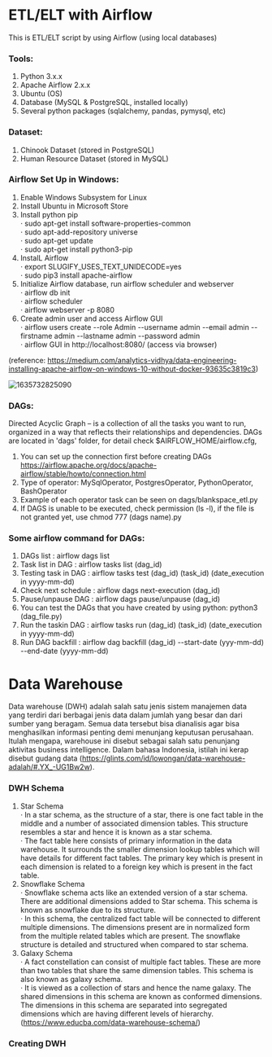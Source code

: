 # ETL/ELT with Airflow

This is ETL/ELT script by using Airflow (using local databases)

### Tools:
1. Python 3.x.x
2. Apache Airflow 2.x.x
3. Ubuntu (OS)
4. Database (MySQL & PostgreSQL, installed locally)
5. Several python packages (sqlalchemy, pandas, pymysql, etc)

### Dataset:
1. Chinook Dataset (stored in PostgreSQL)
2. Human Resource Dataset (stored in MySQL)

### Airflow Set Up in Windows: 
1. Enable Windows Subsystem for Linux
2. Install Ubuntu in Microsoft Store
3. Install python pip <br />
   · sudo apt-get install software-properties-common <br />
   · sudo apt-add-repository universe <br />
   · sudo apt-get update <br />
   · sudo apt-get install python3-pip <br />
4. InstalL Airflow <br />
   · export SLUGIFY_USES_TEXT_UNIDECODE=yes <br />
   · sudo pip3 install apache-airflow <br />
5. Initialize Airflow database, run airflow scheduler and webserver <br />
   · airflow db init <br />
   · airflow scheduler <br />
   · airflow webserver -p 8080 <br />
6. Create admin user and access Airflow GUI <br />
   · airflow users  create --role Admin --username admin --email admin --firstname admin --lastname admin --password admin <br />
   · airflow GUI in http://localhost:8080/ (access via browser) <br />
   
(reference: https://medium.com/analytics-vidhya/data-engineering-installing-apache-airflow-on-windows-10-without-docker-93635c3819c3)

![1635732825090](https://user-images.githubusercontent.com/18484807/139690676-3a3eebce-9ece-4a64-bba9-20a549befe5c.png)


### DAGs:
Directed Acyclic Graph – is a collection of all the tasks you want to run, organized in a way that reflects their relationships and dependencies. DAGs are located in 'dags' folder, for detail check $AIRFLOW_HOME/airflow.cfg,
1. You can set up the connection first before creating DAGs  https://airflow.apache.org/docs/apache-airflow/stable/howto/connection.html
2. Type of operator: MySqlOperator, PostgresOperator, PythonOperator, BashOperator
3. Example of each operator task can be seen on dags/blankspace_etl.py
4. If DAGS is unable to be executed, check permission (ls -l), if the file is not granted yet, use chmod 777 (dags name).py

### Some airflow command for DAGs:
1. DAGs list            : airflow dags list
2. Task list in DAG     : airflow tasks list (dag_id)
3. Testing task in DAG  : airflow tasks test (dag_id) (task_id) (date_execution in yyyy-mm-dd)
4. Check next schedule  : airflow dags next-execution (dag_id)
5. Pause/unpause DAG    : airflow dags pause/unpause (dag_id)
6. You can test the DAGs that you have created by using python: python3 (dag_file.py)
7. Run the taskin DAG   : airflow tasks run (dag_id) (task_id) (date_execution in yyyy-mm-dd)
8. Run DAG backfill     : airflow dag backfill (dag_id) --start-date (yyy-mm-dd) --end-date (yyyy-mm-dd)



# Data Warehouse

Data warehouse (DWH) adalah salah satu jenis sistem manajemen data yang terdiri dari berbagai jenis data dalam jumlah yang besar dan dari sumber yang beragam. Semua data tersebut bisa dianalisis agar bisa menghasilkan informasi penting demi menunjang keputusan perusahaan. Itulah mengapa, warehouse ini disebut sebagai salah satu penunjang aktivitas business intelligence. Dalam bahasa Indonesia, istilah ini kerap disebut gudang data (https://glints.com/id/lowongan/data-warehouse-adalah/#.YX_-UG1Bw2w).

### DWH Schema
1. Star Schema <br />
· In a star schema, as the structure of a star, there is one fact table in the middle and a number of associated dimension tables. This structure resembles a star and hence it is known as a star schema. <br />
· The fact table here consists of primary information in the data warehouse. It surrounds the smaller dimension lookup tables which will have details for different fact tables. The primary key which is present in each dimension is related to a foreign key which is present in the fact table. <br />
2. Snowflake Schema <br />
· Snowflake schema acts like an extended version of a star schema. There are additional dimensions added to Star schema. This schema is known as snowflake due to its structure. <br />
· In this schema, the centralized fact table will be connected to different multiple dimensions. The dimensions present are in normalized form from the multiple related tables which are present. The snowflake structure is detailed and structured when compared to star schema. <br />
3. Galaxy Schema <br />
· A fact constellation can consist of multiple fact tables. These are more than two tables that share the same dimension tables. This schema is also known as galaxy schema. <br />
· It is viewed as a collection of stars and hence the name galaxy. The shared dimensions in this schema are known as conformed dimensions. The dimensions in this schema are separated into segregated dimensions which are having different levels of hierarchy. <br />
(https://www.educba.com/data-warehouse-schema/)

### Creating DWH

